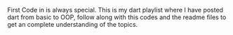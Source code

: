 First Code in is always special. This is my dart playlist where I have posted dart from basic to OOP, follow along with this codes and the readme files to get an complete understanding of the topics.
